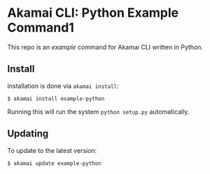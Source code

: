 # Akamai CLI: Python Example Command1

This repo is an _example_ command for Akamai CLI written in Python.

## Install

Installation is done via `akamai install`:

```
$ akamai install example-python
```

Running this will run the system `python setup.py` automatically. 

## Updating

To update to the latest version:

```
$ akamai update example-python
```

